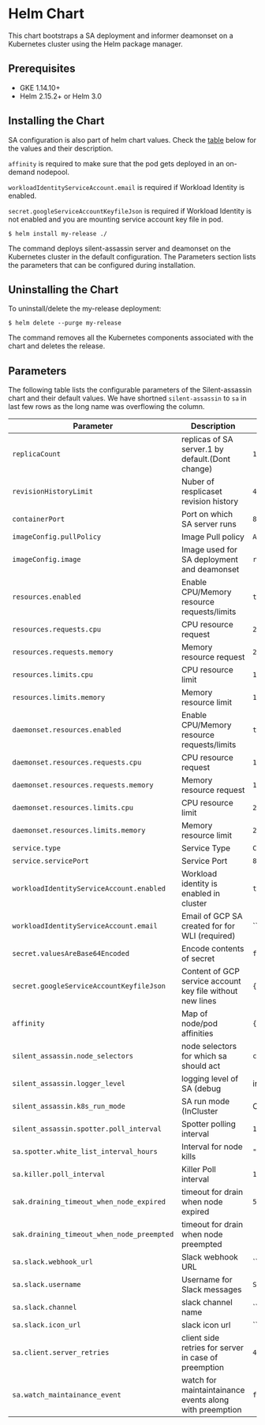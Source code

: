 # Helm Chart
This chart bootstraps a SA deployment and informer deamonset on a Kubernetes cluster using the Helm package manager.

## Prerequisites
- GKE 1.14.10+
- Helm 2.15.2+ or Helm 3.0

## Installing the Chart

SA configuration is also part of helm chart values. Check the [table](#parameters) below for the values and their description.

`affinity` is required to make sure that the pod gets deployed in an on-demand nodepool.

`workloadIdentityServiceAccount.email` is required if Workload Identity is enabled.

`secret.googleServiceAccountKeyfileJson` is required if Workload Identity is not enabled and you are mounting service account key file in pod.

```
$ helm install my-release ./
```

The command deploys silent-assassin server and deamonset on the Kubernetes cluster in the default configuration. The Parameters section lists the parameters that can be configured during installation.

## Uninstalling the Chart
To uninstall/delete the my-release deployment:
```
$ helm delete --purge my-release
```
The command removes all the Kubernetes components associated with the chart and deletes the release.

## Parameters
The following table lists the configurable parameters of the Silent-assassin chart and their default values.
We have shortned `silent-assassin` to `sa` in last few rows as the long name was overflowing the column.

| Parameter                                              | Description                                                   |  Default                                   |
|--------------------------------------------------------|---------------------------------------------------------------|--------------------------------------------|
| `replicaCount`                                         | replicas of SA server.1 by default.(Dont change)              | `1`                                        |
| `revisionHistoryLimit`                                 | Nuber of resplicaset revision history                         | `4`                                        |
| `containerPort`                                        | Port on which SA server runs                                  | `8080`                                     |
| `imageConfig.pullPolicy`                               | Image Pull policy                                             | `Always`                                   |
| `imageConfig.image`                                    | Image used for SA deployment and deamonset                    | `rapidolabs/silent-assassin:latest`        |
| `resources.enabled`                                    | Enable CPU/Memory resource requests/limits                    | `true`                                     |
| `resources.requests.cpu`                               | CPU resource request                                          | `20m`                                      |
| `resources.requests.memory`                            | Memory resource request                                       | `20Mi`                                     |
| `resources.limits.cpu`                                 | CPU resource limit                                            | `100m`                                     |
| `resources.limits.memory`                              | Memory resource limit                                         | `100Mi`                                    |
| `daemonset.resources.enabled`                          | Enable CPU/Memory resource requests/limits                    | `true`                                     |
| `daemonset.resources.requests.cpu`                     | CPU resource request                                          | `10m`                                      |
| `daemonset.resources.requests.memory`                  | Memory resource request                                       | `10Mi`                                     |
| `daemonset.resources.limits.cpu`                       | CPU resource limit                                            | `20m`                                      |
| `daemonset.resources.limits.memory`                    | Memory resource limit                                         | `20Mi`                                     |
| `service.type`                                         | Service Type                                                  | `ClusterIP`                                |
| `service.servicePort`                                  | Service Port                                                  | `80`                                       |
| `workloadIdentityServiceAccount.enabled`               | Workload identity is enabled in cluster                       | `true`                                     |
| `workloadIdentityServiceAccount.email`                 | Email of GCP SA created for for WLI (required)                | ``                                         |
| `secret.valuesAreBase64Encoded`                        | Encode contents of secret                                     | `false`                                    |
| `secret.googleServiceAccountKeyfileJson`               | Content of GCP service account key file without new lines     | `{"type":"service_account","project_id".}` |
| `affinity`                                             | Map of node/pod affinities                                    | `{}`                                       |
| `silent_assassin.node_selectors`                       | node selectors for which sa should act                        | `cloud.google.com/gke-preemptible=true`    |
| `silent_assassin.logger_level`                         | logging level of SA (debug|info|warn|error)                   | `warn`                                     |
| `silent_assassin.k8s_run_mode`                         | SA run mode (InCluster|OutCluster)                            | `InCluster`                                |
| `silent_assassin.spotter.poll_interval`                | Spotter polling interval                                      | `1s`                                       |
| `sa.spotter.white_list_interval_hours`                 | Interval for node kills                                       | `"06:30-08:30,18:30-00:30"`                |
| `sa.killer.poll_interval`                              | Killer Poll interval                                          | `1s`                                       |
| `sak.draining_timeout_when_node_expired`               | timeout for drain when node expired                           | `5m`                                       |
| `sak.draining_timeout_when_node_preempted`             | timeout for drain when node preempted                         |                                            |
| `sa.slack.webhook_url`                                 | Slack webhook URL                                             | ``                                         |
| `sa.slack.username`                                    | Username for Slack messages                                   | `SILENT-ASSASSIN`                          |
| `sa.slack.channel`                                     | slack channel name                                            | ``                                         |
| `sa.slack.icon_url`                                    | slack icon url                                                | ``                                         |
| `sa.client.server_retries`                             | client side retries for server in case of preemption          | `4`                                        |
| `sa.watch_maintainance_event`                          | watch for maintaintainance events along with preemption       | `false`                                    |
